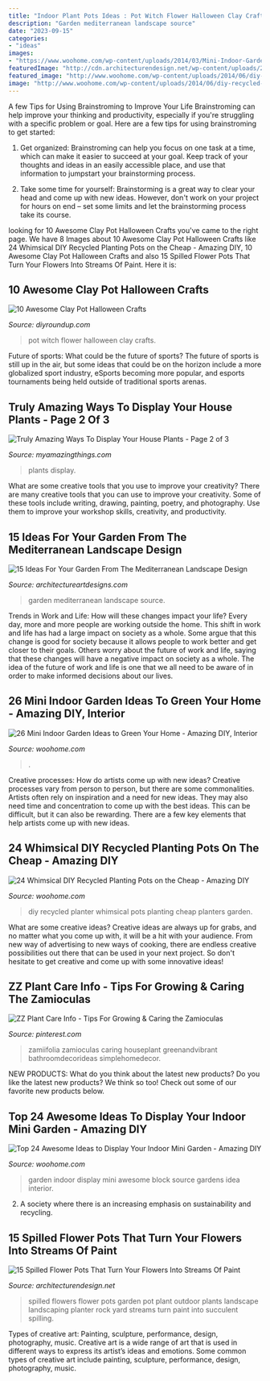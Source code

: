 ```yaml
---
title: "Indoor Plant Pots Ideas : Pot Witch Flower Halloween Clay Crafts"
description: "Garden mediterranean landscape source"
date: "2023-09-15"
categories:
- "ideas"
images:
- "https://www.woohome.com/wp-content/uploads/2014/03/Mini-Indoor-Gardening-23.jpg"
featuredImage: "http://cdn.architecturendesign.net/wp-content/uploads/2015/07/AD-Spilled-Flowers-Garden-Ideas-07.jpg"
featured_image: "http://www.woohome.com/wp-content/uploads/2014/06/diy-recycled-planter-ideas-9.jpg"
image: "http://www.woohome.com/wp-content/uploads/2014/06/diy-recycled-planter-ideas-9.jpg"
---
```



A few Tips for Using Brainstroming to Improve Your Life
Brainstroming can help improve your thinking and productivity, especially if you're struggling with a specific problem or goal. Here are a few tips for using brainstroming to get started: 
1. Get organized: Brainstroming can help you focus on one task at a time, which can make it easier to succeed at your goal. Keep track of your thoughts and ideas in an easily accessible place, and use that information to jumpstart your brainstorming process. 

2. Take some time for yourself: Brainstorming is a great way to clear your head and come up with new ideas. However, don't work on your project for hours on end – set some limits and let the brainstorming process take its course. 


	

		
looking for 10 Awesome Clay Pot Halloween Crafts you've came to the right page. We have 8 Images about 10 Awesome Clay Pot Halloween Crafts like 24 Whimsical DIY Recycled Planting Pots on the Cheap - Amazing DIY, 10 Awesome Clay Pot Halloween Crafts and also 15 Spilled Flower Pots That Turn Your Flowers Into Streams Of Paint. Here it is:
		
    
## 10 Awesome Clay Pot Halloween Crafts

<img loading=lazy src="http://diyroundup.com/wp-content/uploads/2016/08/Flower-Pot-Witch.jpg" onerror="this.onerror=null;this.src='https://tse1.mm.bing.net/th?id=OIP.cENhLCvzexAri304cTXY2QHaJ6&amp;pid=15.1';" alt="10 Awesome Clay Pot Halloween Crafts">

_Source: diyroundup.com_

>pot witch flower halloween clay crafts. 

	

Future of sports: What could be the future of sports?
The future of sports is still up in the air, but some ideas that could be on the horizon include a more globalized sport industry, eSports becoming more popular, and esports tournaments being held outside of traditional sports arenas.

    
## Truly Amazing Ways To Display Your House Plants - Page 2 Of 3

<img loading=lazy src="https://myamazingthings.com/wp-content/uploads/2017/03/pink.jpg" onerror="this.onerror=null;this.src='https://tse1.mm.bing.net/th?id=OIP.PSQC85ZmvpKyVmnSG6HQ1QHaLH&amp;pid=15.1';" alt="Truly Amazing Ways To Display Your House Plants - Page 2 of 3">

_Source: myamazingthings.com_

>plants display. 

	

What are some creative tools that you use to improve your creativity?
There are many creative tools that you can use to improve your creativity. Some of these tools include writing, drawing, painting, poetry, and photography. Use them to improve your workshop skills, creativity, and productivity.

    
## 15 Ideas For Your Garden From The Mediterranean Landscape Design

<img loading=lazy src="https://www.architectureartdesigns.com/wp-content/uploads/2014/10/15-Ideas-For-Your-Garden-From-The-Mediterranean-Landscape-Design-10-630x945.jpg" onerror="this.onerror=null;this.src='https://tse3.mm.bing.net/th?id=OIP.VkgAJSmfdNTqZZrAYmjHhwHaLH&amp;pid=15.1';" alt="15 Ideas For Your Garden From The Mediterranean Landscape Design">

_Source: architectureartdesigns.com_

>garden mediterranean landscape source. 

	

Trends in Work and Life: How will these changes impact your life?
Every day, more and more people are working outside the home. This shift in work and life has had a large impact on society as a whole. Some argue that this change is good for society because it allows people to work better and get closer to their goals. Others worry about the future of work and life, saying that these changes will have a negative impact on society as a whole. The idea of the future of work and life is one that we all need to be aware of in order to make informed decisions about our lives.

    
## 26 Mini Indoor Garden Ideas To Green Your Home - Amazing DIY, Interior

<img loading=lazy src="https://www.woohome.com/wp-content/uploads/2014/03/Mini-Indoor-Gardening-23.jpg" onerror="this.onerror=null;this.src='https://tse3.mm.bing.net/th?id=OIP.nMrH1D5AJNp7lpvIm3TbbgHaKl&amp;pid=15.1';" alt="26 Mini Indoor Garden Ideas to Green Your Home - Amazing DIY, Interior">

_Source: woohome.com_

>. 

	

Creative processes: How do artists come up with new ideas?
Creative processes vary from person to person, but there are some commonalities. Artists often rely on inspiration and a need for new ideas. They may also need time and concentration to come up with the best ideas. This can be difficult, but it can also be rewarding. There are a few key elements that help artists come up with new ideas.

    
## 24 Whimsical DIY Recycled Planting Pots On The Cheap - Amazing DIY

<img loading=lazy src="http://www.woohome.com/wp-content/uploads/2014/06/diy-recycled-planter-ideas-9.jpg" onerror="this.onerror=null;this.src='https://tse3.mm.bing.net/th?id=OIP.GCpu-7mPnTEDtD2GeUdipwHaLH&amp;pid=15.1';" alt="24 Whimsical DIY Recycled Planting Pots on the Cheap - Amazing DIY">

_Source: woohome.com_

>diy recycled planter whimsical pots planting cheap planters garden. 

	

What are some creative ideas?
Creative ideas are always up for grabs, and no matter what you come up with, it will be a hit with your audience. From new way of advertising to new ways of cooking, there are endless creative possibilities out there that can be used in your next project. So don't hesitate to get creative and come up with some innovative ideas!

    
## ZZ Plant Care Info - Tips For Growing &amp; Caring The Zamioculas

<img loading=lazy src="https://i.pinimg.com/736x/97/00/f6/9700f62e85f98492d7fd8c522d63fd20.jpg" onerror="this.onerror=null;this.src='https://tse4.mm.bing.net/th?id=OIP.X5ux6kUyUTuNeaJoaOn58gHaO0&amp;pid=15.1';" alt="ZZ Plant Care Info - Tips For Growing &amp; Caring the Zamioculas">

_Source: pinterest.com_

>zamiifolia zamioculas caring houseplant greenandvibrant bathroomdecorideas simplehomedecor. 

	

NEW PRODUCTS: What do you think about the latest new products?
Do you like the latest new products? We think so too! Check out some of our favorite new products below.

    
## Top 24 Awesome Ideas To Display Your Indoor Mini Garden - Amazing DIY

<img loading=lazy src="http://www.woohome.com/wp-content/uploads/2016/04/indoor-garden-projects-13.jpg" onerror="this.onerror=null;this.src='https://tse4.mm.bing.net/th?id=OIP.Ki_UXHZ1V1w7he8dPZSgBAHaLH&amp;pid=15.1';" alt="Top 24 Awesome Ideas to Display Your Indoor Mini Garden - Amazing DIY">

_Source: woohome.com_

>garden indoor display mini awesome block source gardens idea interior. 

	

2. A society where there is an increasing emphasis on sustainability and recycling. 

    
## 15 Spilled Flower Pots That Turn Your Flowers Into Streams Of Paint

<img loading=lazy src="http://cdn.architecturendesign.net/wp-content/uploads/2015/07/AD-Spilled-Flowers-Garden-Ideas-07.jpg" onerror="this.onerror=null;this.src='https://tse1.mm.bing.net/th?id=OIP.0Qu9kxfh1NReD36BZ6FILAHaJ3&amp;pid=15.1';" alt="15 Spilled Flower Pots That Turn Your Flowers Into Streams Of Paint">

_Source: architecturendesign.net_

>spilled flowers flower pots garden pot plant outdoor plants landscape landscaping planter rock yard streams turn paint into succulent spilling. 

	

Types of creative art: Painting, sculpture, performance, design, photography, music.
Creative art is a wide range of art that is used in different ways to express its artist’s ideas and emotions. Some common types of creative art include painting, sculpture, performance, design, photography, music.

